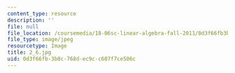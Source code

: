 ```yaml
---
content_type: resource
description: ''
file: null
file_location: /coursemedia/18-06sc-linear-algebra-fall-2011/0d3f66fb3b0c768dec9cc607f7ce506c_2_6.jpg
file_type: image/jpeg
resourcetype: Image
title: 2_6.jpg
uid: 0d3f66fb-3b0c-768d-ec9c-c607f7ce506c
---
```

